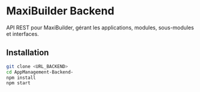 # MaxiBuilder Backend

API REST pour MaxiBuilder, gérant les applications, modules, sous-modules et interfaces.

## Installation
```bash
git clone <URL_BACKEND>
cd AppManagement-Backend-
npm install
npm start
